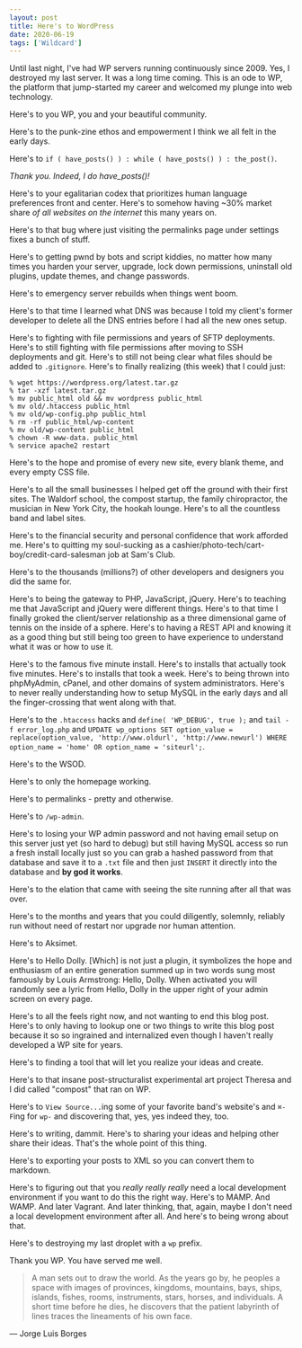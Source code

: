 ```yaml
---
layout: post
title: Here's to WordPress
date: 2020-06-19
tags: ['Wildcard']
---
```

Until last night, I've had WP servers running continuously since 2009. Yes, I destroyed my last server. It was a long time coming. This is an ode to WP, the platform that jump-started my career and welcomed my plunge into web technology.
<!--x-->

Here's to you WP, you and your beautiful community.

Here's to the punk-zine ethos and empowerment I think we all felt in the early days.

Here's to `if ( have_posts() ) : while ( have_posts() ) : the_post()`.

_Thank you. Indeed, I do have_posts()!_

Here's to your egalitarian codex that prioritizes human language preferences front and center. Here's to somehow having ~30% market share _of all websites on the internet_ this many years on.

Here's to that bug where just visiting the permalinks page under settings fixes a bunch of stuff.

Here's to getting pwnd by bots and script kiddies, no matter how many times you harden your server, upgrade, lock down permissions, uninstall old plugins, update themes, and change passwords.

Here's to emergency server rebuilds when things went boom.

Here's to that time I learned what DNS was because I told my client's former developer to delete all the DNS entries before I had all the new ones setup.

Here's to fighting with file permissions and years of SFTP deployments. Here's to still fighting with file permissions after moving to SSH deployments and git. Here's to still not being clear what files should be added to `.gitignore`. Here's to finally realizing (this week) that I could just:

```
% wget https://wordpress.org/latest.tar.gz
% tar -xzf latest.tar.gz
% mv public_html old && mv wordpress public_html
% mv old/.htaccess public_html
% mv old/wp-config.php public_html
% rm -rf public_html/wp-content
% mv old/wp-content public_html
% chown -R www-data. public_html
% service apache2 restart
```

Here's to the hope and promise of every new site, every blank theme, and every empty CSS file.

Here's to all the small businesses I helped get off the ground with their first sites. The Waldorf school, the compost startup, the family chiropractor, the musician in New York City, the hookah lounge. Here's to all the countless band and label sites.

Here's to the financial security and personal confidence that work afforded me. Here's to quitting my soul-sucking as a cashier/photo-tech/cart-boy/credit-card-salesman job at Sam's Club.

Here's to the thousands (millions?) of other developers and designers you did the same for.

Here's to being the gateway to PHP, JavaScript, jQuery. Here's to teaching me that JavaScript and jQuery were different things. Here's to that time I finally groked the client/server relationship as a three dimensional game of tennis on the inside of a sphere. Here's to having a REST API and knowing it as a good thing but still being too green to have experience to understand what it was or how to use it.

Here's to the famous five minute install. Here's to installs that actually took five minutes. Here's to installs that took a week. Here's to being thrown into phpMyAdmin, cPanel, and other domains of system administrators. Here's to never really understanding how to setup MySQL in the early days and all the finger-crossing that went along with that.

Here's to the `.htaccess` hacks and `define( 'WP_DEBUG', true );` and `tail -f error_log.php` and `UPDATE wp_options SET option_value = replace(option_value, 'http://www.oldurl', 'http://www.newurl') WHERE option_name = 'home' OR option_name = 'siteurl';`.

Here's to the WSOD.

Here's to only the homepage working.

Here's to permalinks - pretty and otherwise.

Here's to `/wp-admin`.

Here's to losing your WP admin password and not having email setup on this server just yet (so hard to debug) but still having MySQL access so run a fresh install locally just so you can grab a hashed password from that database and save it to a `.txt` file and then just `INSERT` it directly into the database and **by god it works**.

Here's to the elation that came with seeing the site running after all that was over.

Here's to the months and years that you could diligently, solemnly, reliably run without need of restart nor upgrade nor human attention.

Here's to Aksimet.

Here's to Hello Dolly. [Which] is not just a plugin, it symbolizes the hope and enthusiasm of an entire generation summed up in two words sung most famously by Louis Armstrong: Hello, Dolly. When activated you will randomly see a lyric from Hello, Dolly in the upper right of your admin screen on every page.

Here's to all the feels right now, and not wanting to end this blog post. Here's to only having to lookup one or two things to write this blog post because it so so ingrained and internalized even though I haven't really developed a WP site for years. 

Here's to finding a tool that will let you realize your ideas and create.

Here's to that insane post-structuralist experimental art project Theresa and I did called "compost" that ran on WP.

Here's to `View Source...`ing some of your favorite band's website's and `⌘-F`ing for `wp-` and discovering that, yes, yes indeed they, too.

Here's to writing, dammit. Here's to sharing your ideas and helping other share their ideas. That's the whole point of this thing.

Here's to exporting your posts to XML so you can convert them to markdown.

Here's to figuring out that you _really really really_ need a local development environment if you want to do this the right way. Here's to MAMP. And WAMP. And later Vagrant. And later thinking, that, again, maybe I don't need a local development environment after all. And here's to being wrong about that.

Here's to destroying my last droplet with a `wp` prefix.

Thank you WP. You have served me well.

> A man sets out to draw the world. As the years go by, he peoples a space with images of provinces, kingdoms, mountains, bays, ships, islands, fishes, rooms, instruments, stars, horses, and individuals. A short time before he dies, he discovers that the patient labyrinth of lines traces the lineaments of his own face.

― Jorge Luis Borges